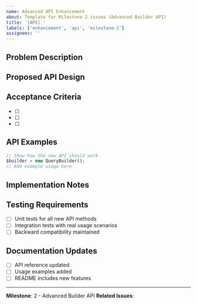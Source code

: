 ```yaml
---
name: Advanced API Enhancement
about: Template for Milestone 2 issues (Advanced Builder API)
title: '[API] '
labels: ['enhancement', 'api', 'milestone-2']
assignees: ''
---
```


## Problem Description
<!-- Describe the current API limitation -->

## Proposed API Design
<!-- Describe the new API methods and usage -->

## Acceptance Criteria
<!-- List specific requirements that must be met -->
- [ ] 
- [ ] 
- [ ] 

## API Examples
```php
// Show how the new API should work
$builder = new QueryBuilder();
// Add example usage here
```

## Implementation Notes
<!-- Technical considerations, backward compatibility, etc. -->

## Testing Requirements
- [ ] Unit tests for all new API methods
- [ ] Integration tests with real usage scenarios
- [ ] Backward compatibility maintained

## Documentation Updates
- [ ] API reference updated
- [ ] Usage examples added
- [ ] README includes new features

---
**Milestone**: 2 - Advanced Builder API
**Related Issues**: <!-- Link related issues -->